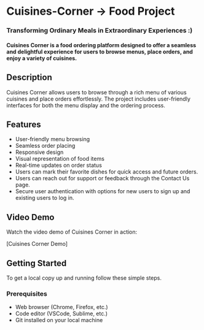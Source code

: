 # Cuisines-Corner -> Food Project
### Transforming Ordinary Meals in Extraordinary Experiences :)

#### Cuisines Corner is a food ordering platform designed to offer a seamless and delightful experience for users to browse menus, place orders, and enjoy a variety of cuisines. 

## Description

Cuisines Corner allows users to browse through a rich menu of various cuisines and place orders effortlessly. The project includes user-friendly interfaces for both the menu display and the ordering process.

## Features

- User-friendly menu browsing
- Seamless order placing
- Responsive design
- Visual representation of food items
- Real-time updates on order status
- Users can mark their favorite dishes for quick access and future orders.
- Users can reach out for support or feedback through the Contact Us page.
- Secure user authentication with options for new users to sign up and existing users to log in.

## Video Demo

Watch the video demo of Cuisines Corner in action:

[Cuisines Corner Demo] 

## Getting Started

To get a local copy up and running follow these simple steps.

### Prerequisites

- Web browser (Chrome, Firefox, etc.)
- Code editor (VSCode, Sublime, etc.)
- Git installed on your local machine
